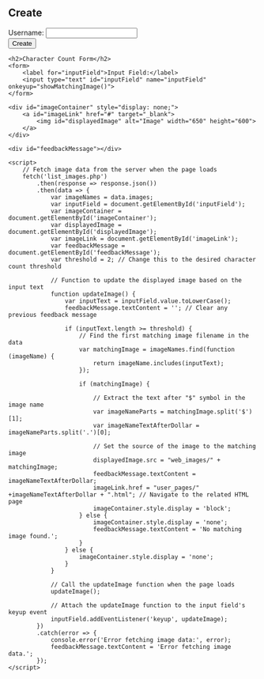 <!DOCTYPE html>
<html>
<head>
    <title>Login Or Create Character</title>
</head>
<body>
    <h2>Create</h2>
    <form method="post" action="create.php">
        <label for="username">Username:</label>
        <input type="text" id="username" name="username" required>
        <br>
        <input type="submit" value="Create">
    </form>

    <h2>Character Count Form</h2>
    <form>
        <label for="inputField">Input Field:</label>
        <input type="text" id="inputField" name="inputField" onkeyup="showMatchingImage()">
    </form>

    <div id="imageContainer" style="display: none;">
        <a id="imageLink" href="#" target="_blank">
            <img id="displayedImage" alt="Image" width="650" height="600">
        </a>
    </div>

    <div id="feedbackMessage"></div>

    <script>
        // Fetch image data from the server when the page loads
        fetch('list_images.php')
            .then(response => response.json())
            .then(data => {
                var imageNames = data.images;
                var inputField = document.getElementById('inputField');
                var imageContainer = document.getElementById('imageContainer');
                var displayedImage = document.getElementById('displayedImage');
                var imageLink = document.getElementById('imageLink');
                var feedbackMessage = document.getElementById('feedbackMessage');
                var threshold = 2; // Change this to the desired character count threshold

                // Function to update the displayed image based on the input text
                function updateImage() {
                    var inputText = inputField.value.toLowerCase();
                    feedbackMessage.textContent = ''; // Clear any previous feedback message

                    if (inputText.length >= threshold) {
                        // Find the first matching image filename in the data
                        var matchingImage = imageNames.find(function (imageName) {
                            return imageName.includes(inputText);
                        });

                        if (matchingImage) {

                            // Extract the text after "$" symbol in the image name
                            var imageNameParts = matchingImage.split('$')[1];
                            var imageNameTextAfterDollar = imageNameParts.split('.')[0];

                            // Set the source of the image to the matching image
                            displayedImage.src = "web_images/" + matchingImage;
                            feedbackMessage.textContent = imageNameTextAfterDollar;
                            imageLink.href = "user_pages/" +imageNameTextAfterDollar + ".html"; // Navigate to the related HTML page
                            imageContainer.style.display = 'block';
                        } else {
                            imageContainer.style.display = 'none';
                            feedbackMessage.textContent = 'No matching image found.';
                        }
                    } else {
                        imageContainer.style.display = 'none';
                    }
                }

                // Call the updateImage function when the page loads
                updateImage();

                // Attach the updateImage function to the input field's keyup event
                inputField.addEventListener('keyup', updateImage);
            })
            .catch(error => {
                console.error('Error fetching image data:', error);
                feedbackMessage.textContent = 'Error fetching image data.';
            });
    </script>
</body>
</html>

